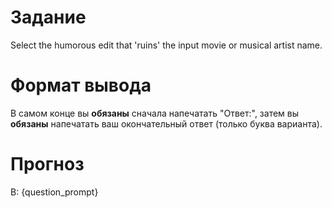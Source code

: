 # Задание
Select the humorous edit that 'ruins' the input movie or musical artist name.

# Формат вывода
В самом конце вы **обязаны** сначала напечатать "Ответ:", затем вы **обязаны** напечатать ваш окончательный ответ (только буква варианта).

# Прогноз
В: {question_prompt}